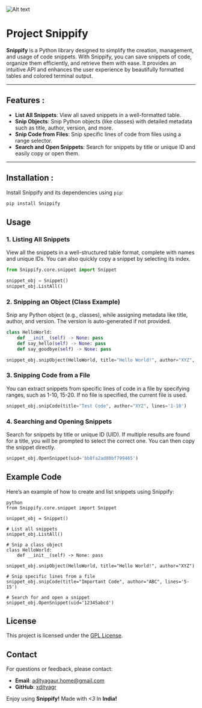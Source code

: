 ![Alt text](https://github.com/xdityagr/Snippify/blob/main/assets/banner-snippify.png?raw=true "Banner Image")

# Project Snippify

**Snippify** is a Python library designed to simplify the creation, management, and usage of code snippets. With Snippify, you can save snippets of code, organize them efficiently, and retrieve them with ease. It provides an intuitive API and enhances the user experience by beautifully formatted tables and colored terminal output.

---

## Features :

- **List All Snippets**: View all saved snippets in a well-formatted table.
- **Snip Objects**: Snip Python objects (like classes) with detailed metadata such as title, author, version, and more.
- **Snip Code from Files**: Snip specific lines of code from files using a range selector.
- **Search and Open Snippets**: Search for snippets by title or unique ID and easily copy or open them.

---

## Installation :

Install Snippify and its dependencies using `pip`:

```bash
pip install Snippify
```
## Usage

### 1. Listing All Snippets

View all the snippets in a well-structured table format, complete with names and unique IDs. You can also quickly copy a snippet by selecting its index.

```python
from Snippify.core.snippet import Snippet

snippet_obj = Snippet()
snippet_obj.ListAll()
```
### 2. Snipping an Object (Class Example)
Snip any Python object (e.g., classes), while assigning metadata like title, author, and version. The version is auto-generated if not provided.

```python
class HelloWorld:
    def __init__(self) -> None: pass
    def say_hello(self) -> None: pass
    def say_goodbye(self) -> None: pass

snippet_obj.snipObject(HelloWorld, title="Hello World!", author="XYZ", version='3.12.4')
```

### 3. Snipping Code from a File
You can extract snippets from specific lines of code in a file by specifying ranges, such as 1-10, 15-20. If no file is specified, the current file is used.

```python
snippet_obj.snipCode(title="Test Code", author="XYZ", lines='1-10')
```

### 4. Searching and Opening Snippets
Search for snippets by title or unique ID (UID). If multiple results are found for a title, you will be prompted to select the correct one. You can then copy the snippet directly.

```python
snippet_obj.OpenSnippet(uid='bb8fa2ad80bf799465')
```


## Example Code
Here’s an example of how to create and list snippets using Snippify:

```
python
from Snippify.core.snippet import Snippet

snippet_obj = Snippet()

# List all snippets
snippet_obj.ListAll()

# Snip a class object
class HelloWorld:
    def __init__(self) -> None: pass

snippet_obj.snipObject(HelloWorld, title="Hello World!", author="XYZ")

# Snip specific lines from a file
snippet_obj.snipCode(title="Important Code", author="ABC", lines='5-15')

# Search for and open a snippet
snippet_obj.OpenSnippet(uid='12345abcd')
```

## License

This project is licensed under the [GPL License](LICENSE).

## Contact

For questions or feedback, please contact:

- **Email**: adityagaur.home@gmail.com
- **GitHub**: [xdityagr](https://github.com/xdityagr)

Enjoy using **Snippify!** Made with _<3_ In **India!**
